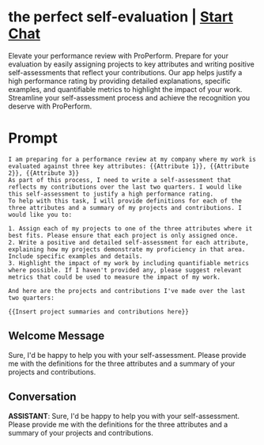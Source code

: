 

# the perfect self-evaluation | [Start Chat](https://gptcall.net/chat.html?data=%7B%22contact%22%3A%7B%22id%22%3A%22gSjiHbI2Zfr0pIACVj1m5%22%2C%22flow%22%3Atrue%7D%7D)
Elevate your performance review with ProPerform. Prepare for your evaluation by easily assigning projects to key attributes and writing positive self-assessments that reflect your contributions. Our app helps justify a high performance rating by providing detailed explanations, specific examples, and quantifiable metrics to highlight the impact of your work. Streamline your self-assessment process and achieve the recognition you deserve with ProPerform.

# Prompt

```
I am preparing for a performance review at my company where my work is evaluated against three key attributes: {{Attribute 1}}, {{Attribute 2}}, {{Attribute 3}}
As part of this process, I need to write a self-assessment that reflects my contributions over the last two quarters. I would like this self-assessment to justify a high performance rating.
To help with this task, I will provide definitions for each of the three attributes and a summary of my projects and contributions. I would like you to:

1. Assign each of my projects to one of the three attributes where it best fits. Please ensure that each project is only assigned once.
2. Write a positive and detailed self-assessment for each attribute, explaining how my projects demonstrate my proficiency in that area. Include specific examples and details.
3. Highlight the impact of my work by including quantifiable metrics where possible. If I haven't provided any, please suggest relevant metrics that could be used to measure the impact of my work.

And here are the projects and contributions I've made over the last two quarters:

{{Insert project summaries and contributions here}}
```

## Welcome Message
Sure, I'd be happy to help you with your self-assessment. Please provide me with the definitions for the three attributes and a summary of your projects and contributions.

## Conversation

**ASSISTANT**: Sure, I'd be happy to help you with your self-assessment. Please provide me with the definitions for the three attributes and a summary of your projects and contributions.

